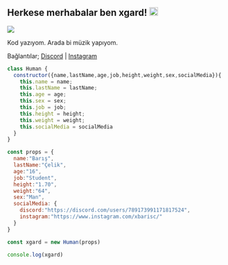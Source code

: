 <h2>Herkese merhabalar ben xgard! <img src="https://media.giphy.com/media/Q7LHmoFwVP6Yc1swZs/giphy.gif" height="20px"></h2>

<img src="https://github-readme-stats.vercel.app/api?username=xgardc&show_icons=true&hide_title=true&theme=merko" style="witdh: 50%; margin: auto;">

Kod yazıyom. Arada bi müzik yapıyom.

Bağlantılar;
[Discord](https://discord.com/users/789173991171817524) | [Instagram](https://www.instagram.com/xbarisc/)

```js
class Human {
  constructor({name,lastName,age,job,height,weight,sex,socialMedia}){
    this.name = name;
    this.lastName = lastName;
    this.age = age;
    this.sex = sex;
    this.job = job;
    this.height = height;
    this.weight = weight;
    this.socialMedia = socialMedia
  }
}

const props = {
  name:"Barış",
  lastName:"Çelik",
  age:"16",
  job:"Student",
  height:"1.70",
  weight:"64",
  sex:"Man",
  socialMedia: {
    discord:"https://discord.com/users/789173991171817524",
    instagram:"https://www.instagram.com/xbarisc/"
  }
}

const xgard = new Human(props)

console.log(xgard)
```
